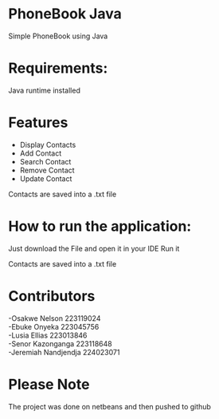 # PhoneBook Java
Simple PhoneBook using Java

# Requirements:
Java runtime installed

# Features
- Display Contacts <br>
- Add Contact <br>
- Search Contact <br>
- Remove Contact <br>
- Update Contact 

Contacts are saved into a .txt file

# How to run the application:
Just download the File and open it in your IDE
Run it

Contacts are saved into a .txt file

# Contributors 
-Osakwe Nelson           223119024 <br>
-Ebuke Onyeka            223045756 <br>
-Lusia Ellias            223013846 <br>
-Senor Kazonganga        223118648 <br>
-Jeremiah Nandjendja     224023071

# Please Note
The project was done on netbeans and then pushed to github
